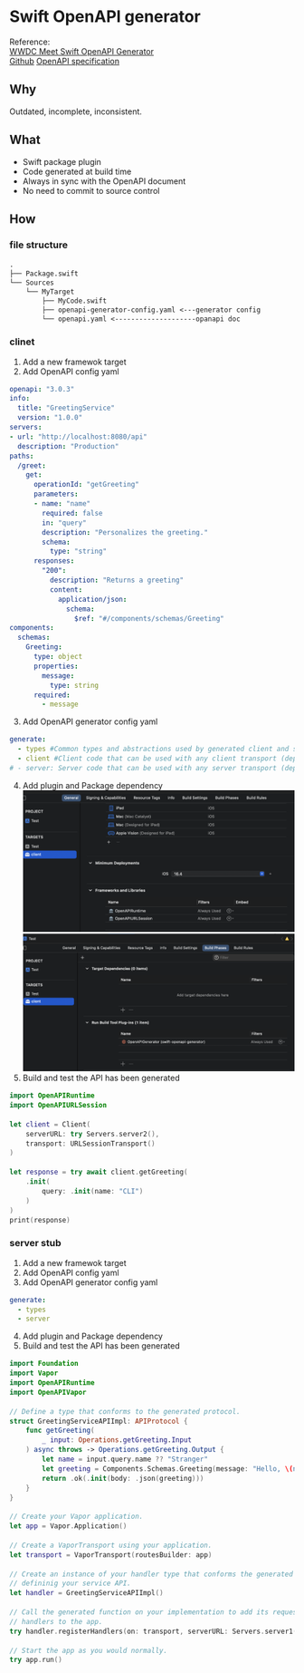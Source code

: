 # Swift OpenAPI generator

Reference:  
[WWDC Meet Swift OpenAPI Generator](https://developer.apple.com/wwdc23/10171)  
[Github](https://github.com/apple/swift-openapi-generator/tree/main)
[OpenAPI specification](https://spec.openapis.org/oas/v3.1.0)

## Why

Outdated, incomplete, inconsistent.

## What

* Swift package plugin
* Code generated at build time
* Always in sync with the OpenAPI document
* No need to commit to source control

## How

### file structure

```any
.
├── Package.swift
└── Sources
    └── MyTarget
        ├── MyCode.swift
        ├── openapi-generator-config.yaml <---generator config
        └── openapi.yaml <--------------------opanapi doc
```

### clinet

1. Add a new framewok target
2. Add OpenAPI config yaml
```yaml
openapi: "3.0.3"
info:
  title: "GreetingService"
  version: "1.0.0"
servers:
- url: "http://localhost:8080/api"
  description: "Production"
paths:
  /greet:
    get:
      operationId: "getGreeting"
      parameters:
      - name: "name"
        required: false
        in: "query"
        description: "Personalizes the greeting."
        schema:
          type: "string"
      responses:
        "200":
          description: "Returns a greeting"
          content:
            application/json:
              schema:
                $ref: "#/components/schemas/Greeting"
components:
  schemas:
    Greeting:
      type: object
      properties:
        message:
          type: string
      required:
        - message
```
3. Add OpenAPI generator config yaml
```yaml
generate:
  - types #Common types and abstractions used by generated client and server code.
  - client #Client code that can be used with any client transport (depends on code from types).
# - server: Server code that can be used with any server transport (depends on code from types).
```
4. Add plugin and Package dependency![Add dependency](image-5.png)![Add plugin](image-4.png)
5. Build and test the API has been generated
```swift
import OpenAPIRuntime
import OpenAPIURLSession

let client = Client(
    serverURL: try Servers.server2(),
    transport: URLSessionTransport()
)

let response = try await client.getGreeting(
    .init(
        query: .init(name: "CLI")
    )
)
print(response)
```

### server stub

1. Add a new framewok target
2. Add OpenAPI config yaml
3. Add OpenAPI generator config yaml
```yaml
generate:
  - types
  - server
```
4. Add plugin and Package dependency
5. Build and test the API has been generated
```swift
import Foundation
import Vapor
import OpenAPIRuntime
import OpenAPIVapor

// Define a type that conforms to the generated protocol.
struct GreetingServiceAPIImpl: APIProtocol {
    func getGreeting(
        _ input: Operations.getGreeting.Input
    ) async throws -> Operations.getGreeting.Output {
        let name = input.query.name ?? "Stranger"
        let greeting = Components.Schemas.Greeting(message: "Hello, \(name)!")
        return .ok(.init(body: .json(greeting)))
    }
}

// Create your Vapor application.
let app = Vapor.Application()

// Create a VaporTransport using your application.
let transport = VaporTransport(routesBuilder: app)

// Create an instance of your handler type that conforms the generated protocol
// defininig your service API.
let handler = GreetingServiceAPIImpl()

// Call the generated function on your implementation to add its request
// handlers to the app.
try handler.registerHandlers(on: transport, serverURL: Servers.server1())

// Start the app as you would normally.
try app.run()
```